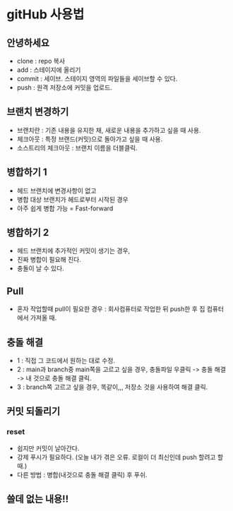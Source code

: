# gitHub 사용법

## 안녕하세요

- clone : repo 복사
- add : 스테이지에 올리기
- commit : 세이브. 스테이지 영역의 파일들을 세이브할 수 있다.
- push : 원격 저장소에 커밋을 업로드.


## 브랜치 변경하기

- 브랜치란 : 기존 내용을 유지한 채, 새로운 내용을 추가하고 싶을 때 사용.
- 체크아웃 : 특정 브랜드(커밋)으로 돌아가고 싶을 때 사용.
- 소스트리의 체크아웃 : 브랜치 이름을 더블클릭.

## 병합하기 1

- 헤드 브랜치에 변경사항이 없고
- 병합 대상 브랜치가 헤드로부터 시작된 경우
- 아주 쉽게 병합 가능 = Fast-forward

## 병합하기 2

- 헤드 브랜치에 추가적인 커밋이 생기는 경우,
- 진짜 병합이 필요해 진다.
- 충돌이 날 수 있다.

## Pull

- 혼자 작업할때 pull이 필요한 경우 : 회사컴퓨터로 작업한 뒤 push한 후 집 컴퓨터에서 가져올 때.

## 충돌 해결
- 1 : 직접 그 코드에서 원하는 대로 수정.
- 2 : main과 branch중 main쪽을 고르고 싶을 경우, 충돌파일 우클릭 -> 충돌 해결 -> 내 것으로 충돌 해결 클릭.
- 3 : branch쪽 고르고 싶을 경우, 똑같이,,,  저장소 것을 사용하여 해결 클릭.

## 커밋 되돌리기

### reset

- 쉽지만 커밋이 날아간다.
- 강제 푸시가 필요하다. (오늘 내가 겪은 오류. 로컬이 더 최신인데 push 할려고 할 때.)
- 다른 방법 : 병합(내것으로 충돌 해결 클릭) 후 푸쉬.

## 쓸데 없는 내용!!
